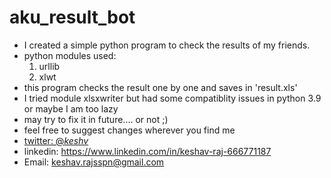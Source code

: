 # aku_result_bot
* I created a simple python program to check the results of my friends. 
* python modules used: 
  1. urllib 
  1. xlwt
* this program checks the result one by one and saves in 'result.xls'
* I tried module xlsxwriter but had some compatiblity issues in python 3.9 or maybe I am too lazy
* may try to fix it in future.... or not ;)
* feel free to suggest changes wherever you find me
* [twitter: @_keshv_](https://twitter.com/_keshv_)
* linkedin: https://www.linkedin.com/in/keshav-raj-666771187
* Email: keshav.rajsspn@gmail.com
